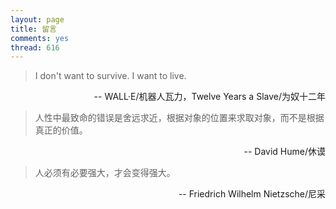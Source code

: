 ```yaml
---
layout: page
title: 留言
comments: yes
thread: 616
---
```


> I don't want to survive. I want to live.

<p style="text-align:right;padding:0 0">-- WALL·E/机器人瓦力，Twelve Years a Slave/为奴十二年</p>


> 人性中最致命的错误是舍远求近，根据对象的位置来求取对象，而不是根据真正的价值。

<p style="text-align:right;padding:0 0">-- David Hume/休谟</p>


> 人必须有必要强大，才会变得强大。

<p style="text-align:right;padding:0 0">-- Friedrich Wilhelm Nietzsche/尼采</p>